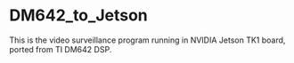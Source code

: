 DM642_to_Jetson
===============

This is the video surveillance program running in NVIDIA Jetson TK1 board, ported from TI DM642 DSP.
